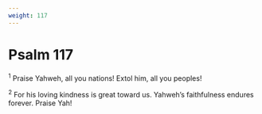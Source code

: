 ```yaml
---
weight: 117
---
```


# Psalm 117

<sup>1</sup> Praise Yahweh, all you nations! Extol him, all you peoples! 

<sup>2</sup> For his loving kindness is great toward us. Yahweh’s faithfulness endures forever. Praise Yah! 


